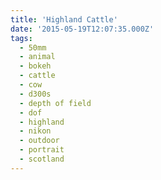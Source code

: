 ```yaml
---
title: 'Highland Cattle'
date: '2015-05-19T12:07:35.000Z'
tags:
  - 50mm
  - animal
  - bokeh
  - cattle
  - cow
  - d300s
  - depth of field
  - dof
  - highland
  - nikon
  - outdoor
  - portrait
  - scotland
---
```

